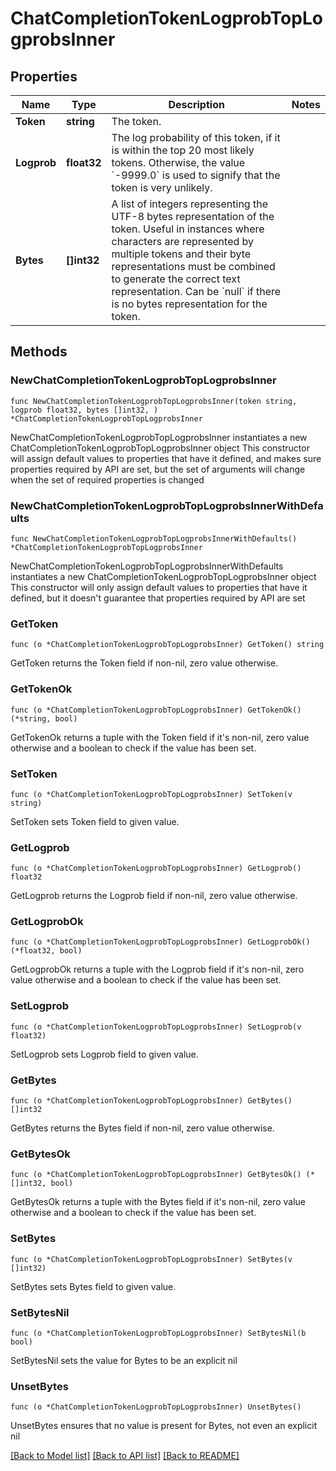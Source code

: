 # ChatCompletionTokenLogprobTopLogprobsInner

## Properties

Name | Type | Description | Notes
------------ | ------------- | ------------- | -------------
**Token** | **string** | The token. | 
**Logprob** | **float32** | The log probability of this token, if it is within the top 20 most likely tokens. Otherwise, the value &#x60;-9999.0&#x60; is used to signify that the token is very unlikely. | 
**Bytes** | **[]int32** | A list of integers representing the UTF-8 bytes representation of the token. Useful in instances where characters are represented by multiple tokens and their byte representations must be combined to generate the correct text representation. Can be &#x60;null&#x60; if there is no bytes representation for the token. | 

## Methods

### NewChatCompletionTokenLogprobTopLogprobsInner

`func NewChatCompletionTokenLogprobTopLogprobsInner(token string, logprob float32, bytes []int32, ) *ChatCompletionTokenLogprobTopLogprobsInner`

NewChatCompletionTokenLogprobTopLogprobsInner instantiates a new ChatCompletionTokenLogprobTopLogprobsInner object
This constructor will assign default values to properties that have it defined,
and makes sure properties required by API are set, but the set of arguments
will change when the set of required properties is changed

### NewChatCompletionTokenLogprobTopLogprobsInnerWithDefaults

`func NewChatCompletionTokenLogprobTopLogprobsInnerWithDefaults() *ChatCompletionTokenLogprobTopLogprobsInner`

NewChatCompletionTokenLogprobTopLogprobsInnerWithDefaults instantiates a new ChatCompletionTokenLogprobTopLogprobsInner object
This constructor will only assign default values to properties that have it defined,
but it doesn't guarantee that properties required by API are set

### GetToken

`func (o *ChatCompletionTokenLogprobTopLogprobsInner) GetToken() string`

GetToken returns the Token field if non-nil, zero value otherwise.

### GetTokenOk

`func (o *ChatCompletionTokenLogprobTopLogprobsInner) GetTokenOk() (*string, bool)`

GetTokenOk returns a tuple with the Token field if it's non-nil, zero value otherwise
and a boolean to check if the value has been set.

### SetToken

`func (o *ChatCompletionTokenLogprobTopLogprobsInner) SetToken(v string)`

SetToken sets Token field to given value.


### GetLogprob

`func (o *ChatCompletionTokenLogprobTopLogprobsInner) GetLogprob() float32`

GetLogprob returns the Logprob field if non-nil, zero value otherwise.

### GetLogprobOk

`func (o *ChatCompletionTokenLogprobTopLogprobsInner) GetLogprobOk() (*float32, bool)`

GetLogprobOk returns a tuple with the Logprob field if it's non-nil, zero value otherwise
and a boolean to check if the value has been set.

### SetLogprob

`func (o *ChatCompletionTokenLogprobTopLogprobsInner) SetLogprob(v float32)`

SetLogprob sets Logprob field to given value.


### GetBytes

`func (o *ChatCompletionTokenLogprobTopLogprobsInner) GetBytes() []int32`

GetBytes returns the Bytes field if non-nil, zero value otherwise.

### GetBytesOk

`func (o *ChatCompletionTokenLogprobTopLogprobsInner) GetBytesOk() (*[]int32, bool)`

GetBytesOk returns a tuple with the Bytes field if it's non-nil, zero value otherwise
and a boolean to check if the value has been set.

### SetBytes

`func (o *ChatCompletionTokenLogprobTopLogprobsInner) SetBytes(v []int32)`

SetBytes sets Bytes field to given value.


### SetBytesNil

`func (o *ChatCompletionTokenLogprobTopLogprobsInner) SetBytesNil(b bool)`

 SetBytesNil sets the value for Bytes to be an explicit nil

### UnsetBytes
`func (o *ChatCompletionTokenLogprobTopLogprobsInner) UnsetBytes()`

UnsetBytes ensures that no value is present for Bytes, not even an explicit nil

[[Back to Model list]](../README.md#documentation-for-models) [[Back to API list]](../README.md#documentation-for-api-endpoints) [[Back to README]](../README.md)


